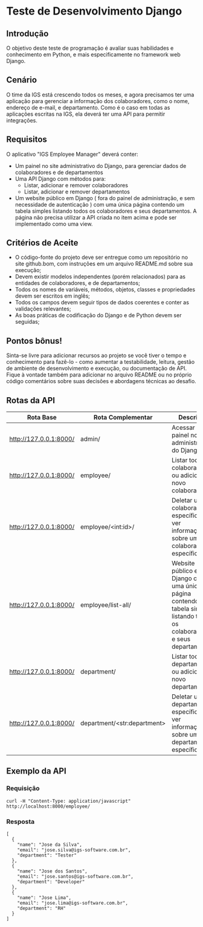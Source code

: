 # Teste de Desenvolvimento Django

## Introdução

O objetivo deste teste de programação é avaliar suas habilidades e conhecimento em Python, e mais especificamente no framework web Django.

## Cenário

O time da IGS está crescendo todos os meses, e agora precisamos ter uma aplicação para gerenciar a informação dos colaboradores, como o nome, endereço de e-mail, e departamento. Como é o caso em todas as aplicações escritas na IGS, ela deverá ter uma API para permitir integrações.

## Requisitos

O aplicativo "IGS Employee Manager" deverá conter:

- Um painel no site administrativo do Django, para gerenciar dados de colaboradores e de departamentos
- Uma API Django com métodos para:
  - Listar, adicionar e remover colaboradores
  - Listar, adicionar e remover departamentos
- Um website público em Django ( fora do painel de administração, e sem necessidade de autenticação ) com uma única página contendo um tabela simples listando todos os colaboradores e seus departamentos. A página não precisa utilizar a API criada no item acima e pode ser implementado como uma view.

## Critérios de Aceite

- O código-fonte do projeto deve ser entregue como um repositório no site github.bom, com instruções em um arquivo README.md sobre sua execução;
- Devem existir modelos independentes (porém relacionados) para as entidades de colaboradores, e de departamentos;
- Todos os nomes de variáveis, métodos, objetos, classes e propriedades devem ser escritos em inglês;
- Todos os campos devem seguir tipos de dados coerentes e conter as validações relevantes;
- As boas práticas de codificação do Django e de Python devem ser seguidas;

## Pontos bônus!

Sinta-se livre para adicionar recursos ao projeto se você tiver o tempo e conhecimento para fazê-lo - como aumentar a testabilidade, leitura, gestão de ambiente de desenvolvimento e execução, ou documentação de API. Fique à vontade também para adicionar no arquivo README ou no próprio código comentários sobre suas decisões e abordagens técnicas ao desafio.

## Rotas da API

|  Rota Base |  Rota Complementar |  Descrição |
|---|---|---|
| http://127.0.0.1:8000/  | admin/  |  Acessar o painel no site administrativo do Django, |
|  http://127.0.0.1:8000/ | employee/  | Listar todos os colaboradores ou adicionar novo colaborador  |
| http://127.0.0.1:8000/  | employee/\<int:id>/  | Deletar um colaborador específico ou ver informações sobre um colaborador específico  |
|  http://127.0.0.1:8000/ |  employee/list-all/ | Website público em Django com uma única página contendo um tabela simples listando todos os colaboradores e seus departamentos |
| http://127.0.0.1:8000/  | department/  |  Listar todos os departamentos ou adicionar novo departamento |
|  http://127.0.0.1:8000/ | department/\<str:department>  | Deletar um departamento específico ou ver informações sobre um departamento específico |



## Exemplo da API

### Requisição

```
curl -H "Content-Type: application/javascript" http://localhost:8000/employee/
```

### Resposta

```
[
  {
    "name": "Jose da Silva",
    "email": "jose.silva@igs-software.com.br",
    "department": "Tester"
  },
  {
    "name": "Jose dos Santos",
    "email": "jose.santos@igs-software.com.br",
    "department": "Developer"
  },
  {
    "name": "Jose Lima",
    "email": "jose.lima@igs-software.com.br",
    "department": "RH"
  }
]
```
